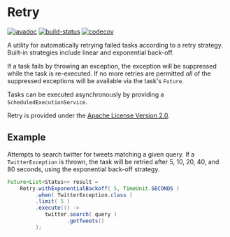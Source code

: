 # Retry
[![javadoc](http://www.javadoc.io/badge/au.id.ajlane.retry/retry.svg)](http://www.javadoc.io/doc/au.id.ajlane.retry/retry)
[![build-status](https://travis-ci.org/ajlane/retry.svg?branch=master)](https://travis-ci.org/ajlane/retry) [![codecov](https://codecov.io/gh/ajlane/retry/branch/master/graph/badge.svg)](https://codecov.io/gh/ajlane/retry)

A utility for automatically retrying failed tasks according to a retry strategy. Built-in strategies include linear and exponential back-off.

If a task fails by throwing an exception, the exception will be suppressed while the task is re-executed. If no more retries are permitted _all_ of the suppressed exceptions will be available via the task's `Future`.

Tasks can be executed asynchronously by providing a `ScheduledExecutionService`.

Retry is provided under the [Apache License Version 2.0](https://www.apache.org/licenses/LICENSE-2.0).

## Example
Attempts to search twitter for tweets matching a given query. If a `TwitterException` is thrown, the task will be retried after 5, 10, 20, 40, and 80 seconds, using the exponential back-off strategy.

```java
Future<List<Status>> result =
    Retry.withExponentialBackoff( 5, TimeUnit.SECONDS )
         .when( TwitterException.class )
         .limit( 5 )
         .execute(() ->
            twitter.search( query )
                   .getTweets()
         );
```
